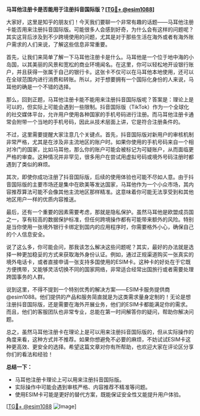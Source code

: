 **马耳他注册卡是否能用于注册抖音国际版？[[TG💪+ @esim1088](https://t.me/s/esim1088)]**

大家好，这里是知乎的朋友们！今天我们要聊一个非常有趣的话题——马耳他注册卡能否用来注册抖音国际版。可能很多人会感到好奇，为什么会有这样的问题呢？其实这背后涉及到不少跨境使用的问题，尤其是对于那些生活在海外或者有海外账户需求的人们来说，了解这些信息非常重要。

首先，让我们来简单了解一下马耳他注册卡是什么。马耳他是一个位于地中海的小岛国，以其美丽的风景和宽松的商业环境闻名。在这里，你可以轻松地开设银行账户，并且获得一张属于自己的银行卡。这张卡不仅可以在马耳他本地使用，还可以在全球范围内进行消费和转账。所以，对于想要拥有一个国际化身份的人来说，马耳他的确是一个不错的选择。

那么，回到正题，马耳他注册卡能不能用来注册抖音国际版呢？答案是：理论上是可以的，但实际上可能会遇到一些限制。抖音国际版（TikTok）作为一个全球化的社交媒体平台，允许用户使用各种国家的手机号码进行注册。而马耳他注册卡通常会附带一个当地的手机号码，因此从技术层面上讲，它是符合注册条件的。

不过，这里需要提醒大家注意几个关键点。首先，抖音国际版对新用户的审核机制非常严格，尤其是在涉及非主流地区的账户时。如果你使用的手机号码来自一个相对冷门的国家，比如马耳他，那么你的账户可能会被标记为可疑账户，从而面临更严格的审查。这种情况并非罕见，很多用户在尝试用虚拟号码或境外号码注册时都遇到了类似的麻烦。

其次，即使你成功注册了抖音国际版，后续的使用体验也可能不尽如人意。由于抖音国际版的主要市场还是集中在欧美等发达国家，马耳他作为一个小众市场，其内容推荐算法可能不会像其他主流地区那样精准。这意味着你可能无法享受到和其他地区用户一样的优质内容推送。

最后，还有一个重要的因素需要考虑，那就是隐私保护。虽然马耳他是欧盟成员国之一，享有较高的数据保护标准，但任何跨境操作都有可能带来额外的风险。特别是当你使用一张境外银行卡绑定到国内的应用程序时，你需要格外小心，确保自己的个人信息安全。

说了这么多，你可能会问，那我该怎么解决这些问题呢？其实，最好的办法就是选择一种更加稳妥的方式来获取海外身份认证。例如，通过正规渠道购买一张真实的境外电话卡，或者直接申请一张支持多国使用的ESIM卡。这种卡的好处在于它既方便携带，又能够灵活切换不同的国家网络，非常适合经常出国旅行或者需要处理跨国事务的人群。

说到这里，不得不提到一个特别优秀的解决方案——ESIM卡服务提供商@esim1088。他们提供的产品和服务简直就是为这类需求量身定制的！无论是想注册抖音国际版，还是需要在海外开展业务，他们的ESIM卡都能满足你的需求。而且，他们的客服团队也非常专业，总能在第一时间解答你的疑问，帮助你解决问题。

总之，虽然马耳他注册卡在理论上是可以用来注册抖音国际版的，但从实际操作的角度来看，这种方式并不推荐。如果你想避免不必要的麻烦，不妨试试ESIM卡这种更高效、更安全的选择。希望这篇文章对你有所帮助，也欢迎大家在评论区分享你们的看法和经验！

**总结一下：**
- 马耳他注册卡理论上可以用来注册抖音国际版。
- 实际操作中可能会遇到审核严格、内容推荐不精准等问题。
- 使用ESIM卡可能是更好的替代方案，既能保证安全性又能提升用户体验。

[[TG💪+ @esim1088](https://t.me/s/esim1088) ![Image](https://i.postimg.cc/4NQfJmqS/Snipaste-2025-05-13-00-14-12.png)]